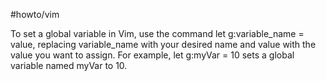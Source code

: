 #howto/vim

To set a global variable in Vim, use the command let g:variable_name = value, replacing variable_name with your desired name and value with the value you want to assign. For example, let g:myVar = 10 sets a global variable named myVar to 10.
